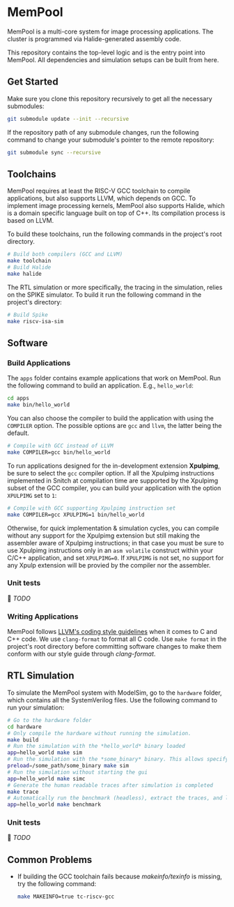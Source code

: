 # MemPool

MemPool is a multi-core system for image processing applications. The cluster is programmed via Halide-generated assembly code.

This repository contains the top-level logic and is the entry point into MemPool. All dependencies and simulation setups can be built from here.

## Get Started

Make sure you clone this repository recursively to get all the necessary submodules:

```bash
git submodule update --init --recursive
```

If the repository path of any submodule changes, run the following command to change your submodule's pointer to the remote repository:

```bash
git submodule sync --recursive
```

## Toolchains

MemPool requires at least the RISC-V GCC toolchain to compile applications, but also supports LLVM, which depends on GCC. To implement image processing kernels, MemPool also supports Halide, which is a domain specific language built on top of C++. Its compilation process is based on LLVM.

To build these toolchains, run the following commands in the project's root directory.

```bash
# Build both compilers (GCC and LLVM)
make toolchain
# Build Halide
make halide
```

The RTL simulation or more specifically, the tracing in the simulation, relies on the SPIKE simulator. To build it run the following command in the project's directory:

```bash
# Build Spike
make riscv-isa-sim
```

## Software

### Build Applications

The `apps` folder contains example applications that work on MemPool. Run the following command to build an application. E.g., `hello_world`:

```bash
cd apps
make bin/hello_world
```

You can also choose the compiler to build the application with using the `COMPILER` option. The possible options are `gcc` and `llvm`, the latter being the default.

```bash
# Compile with GCC instead of LLVM
make COMPILER=gcc bin/hello_world
```

To run applications designed for the in-development extension **Xpulpimg**, be sure to select the `gcc` compiler option.
If all the Xpulpimg instructions implemented in Snitch at compilation time are supported by the Xpulpimg subset of the GCC compiler, you can build your application with the option `XPULPIMG` set to `1`:

```bash
# Compile with GCC supporting Xpulpimg instruction set
make COMPILER=gcc XPULPIMG=1 bin/hello_world
```

Otherwise, for quick implementation & simulation cycles, you can compile without any support for the Xpulpimg extension but still making the assembler aware of Xpulpimg instructions; in that case you must be sure to use Xpulpimg instructions only in an `asm volatile` construct within your C/C++ application, and set `XPULPIMG=0`.
If `XPULPIMG` is not set, no support for any Xpulp extension will be provied by the compiler nor the assembler.

### Unit tests
:pushpin: _TODO_

### Writing Applications

MemPool follows [LLVM's coding style guidelines](https://llvm.org/docs/CodingStandards.html) when it comes to C and C++ code. We use `clang-format` to format all C code. Use `make format` in the project's root directory before committing software changes to make them conform with our style guide through *clang-format*.

## RTL Simulation

To simulate the MemPool system with ModelSim, go to the `hardware` folder, which contains all the SystemVerilog files. Use the following command to run your simulation:

```bash
# Go to the hardware folder
cd hardware
# Only compile the hardware without running the simulation.
make build
# Run the simulation with the *hello_world* binary loaded
app=hello_world make sim
# Run the simulation with the *some_binary* binary. This allows specifying the full path to the binary
preload=/some_path/some_binary make sim
# Run the simulation without starting the gui
app=hello_world make simc
# Generate the human readable traces after simulation is completed
make trace
# Automatically run the benchmark (headless), extract the traces, and log the results
app=hello_world make benchmark
```

### Unit tests
:pushpin: _TODO_

## Common Problems

- If building the GCC toolchain fails because *makeinfo/texinfo* is missing, try the following command:
  ```bash
  make MAKEINFO=true tc-riscv-gcc
  ```
